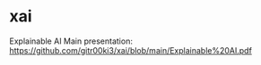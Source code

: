 # xai
Explainable AI
Main presentation: https://github.com/gitr00ki3/xai/blob/main/Explainable%20AI.pdf
